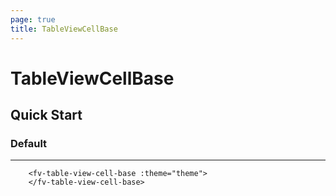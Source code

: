 ```yaml
---
page: true
title: TableViewCellBase
--- 
```


<script lang="ts" setup>
import { ref } from 'vue'; 
import { useTheme } from '../common/index.js'; 

const {theme} = useTheme()


</script>

# TableViewCellBase

## Quick Start

### Default

---

<fv-table-view-cell-base :theme="theme">
</fv-table-view-cell-base>

```vue-html
    <fv-table-view-cell-base :theme="theme">
    </fv-table-view-cell-base>
```

<!--@include: ./properties.md-->

<!--@include: ./emits.md-->
